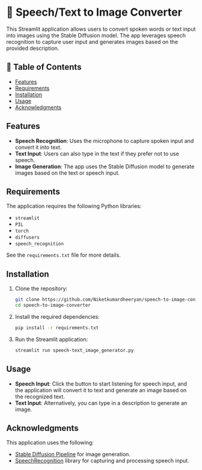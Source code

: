 # 🎨 Speech/Text to Image Converter

This Streamlit application allows users to convert spoken words or text input into images using the Stable Diffusion model. The app leverages speech recognition to capture user input and generates images based on the provided description.

## 📖 Table of Contents
- [Features](#features)
- [Requirements](#requirements)
- [Installation](#installation)
- [Usage](#usage)
- [Acknowledgments](#acknowledgments)

## Features

- **Speech Recognition**: Uses the microphone to capture spoken input and convert it into text.
- **Text Input**: Users can also type in the text if they prefer not to use speech.
- **Image Generation**: The app uses the Stable Diffusion model to generate images based on the text or speech input.

## Requirements

The application requires the following Python libraries:
- `streamlit`
- `PIL`
- `torch`
- `diffusers`
- `speech_recognition`

See the `requirements.txt` file for more details.

## Installation

1. Clone the repository:
   ```bash
   git clone https://github.com/Niketkumardheeryan/speech-to-image-converter.git
   cd speech-to-image-converter
   ```

2. Install the required dependencies:
   ```bash
   pip install -r requirements.txt
   ```

3. Run the Streamlit application:
   ```bash
   streamlit run speech-text_image_generator.py
   ```

## Usage

- **Speech Input**: Click the button to start listening for speech input, and the application will convert it to text and generate an image based on the recognized text.
- **Text Input**: Alternatively, you can type in a description to generate an image.

## Acknowledgments

This application uses the following:
- [Stable Diffusion Pipeline](https://github.com/huggingface/diffusers) for image generation.
- [SpeechRecognition](https://pypi.org/project/SpeechRecognition/) library for capturing and processing speech input.
